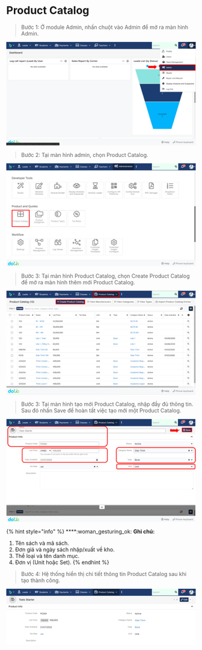 # Product Catalog

> Bước 1: Ở module Admin, nhấn chuột vào Admin để mở ra màn hình Admin.

![](<../../.gitbook/assets/image (118).png>)

> Bước 2: Tại màn hình admin, chọn Product Catalog.

![](<../../.gitbook/assets/image (117).png>)

> Bước 3: Tại màn hình Product Catalog, chọn Create Product Catalog để mở ra màn hình thêm mới Product Catalog.

![](<../../.gitbook/assets/image (128).png>)

> Bước 3: Tại màn hình tạo mới Product Catalog, nhập đầy đủ thông tin. Sau đó nhấn Save để hoàn tất việc tạo mới một Product Catalog.

![](<../../.gitbook/assets/image (131).png>)

{% hint style="info" %}
****:woman\_gesturing\_ok: **Ghi chú:**

1. Tên sách và mã sách.
2. Đơn giá và ngày sách nhập/xuất về kho.
3. Thể loại và tên danh mục.
4. Đơn vị (Unit hoặc Set).
{% endhint %}

> Bước 4: Hệ thống hiển thị chi tiết thông tin Product Catalog sau khi tạo thành công.

![](<../../.gitbook/assets/image (129).png>)

##
